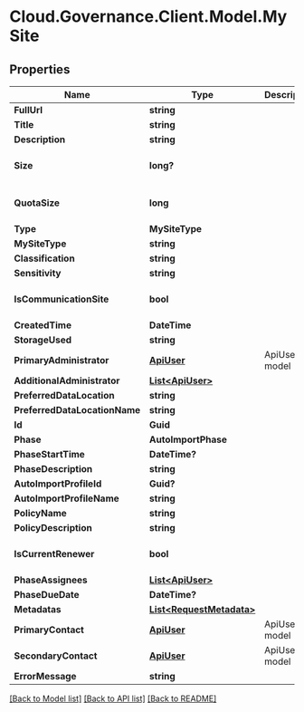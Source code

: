 # Cloud.Governance.Client.Model.MySite
## Properties

Name | Type | Description | Notes
------------ | ------------- | ------------- | -------------
**FullUrl** | **string** |  | [optional] 
**Title** | **string** |  | [optional] 
**Description** | **string** |  | [optional] 
**Size** | **long?** |  | [optional] [default to 0]
**QuotaSize** | **long** |  | [optional] [default to 0]
**Type** | **MySiteType** |  | [optional] 
**MySiteType** | **string** |  | [optional] 
**Classification** | **string** |  | [optional] 
**Sensitivity** | **string** |  | [optional] 
**IsCommunicationSite** | **bool** |  | [optional] [default to false]
**CreatedTime** | **DateTime** |  | [optional] 
**StorageUsed** | **string** |  | [optional] 
**PrimaryAdministrator** | [**ApiUser**](ApiUser.md) | ApiUser model | [optional] 
**AdditionalAdministrator** | [**List&lt;ApiUser&gt;**](ApiUser.md) |  | [optional] 
**PreferredDataLocation** | **string** |  | [optional] 
**PreferredDataLocationName** | **string** |  | [optional] 
**Id** | **Guid** |  | [optional] 
**Phase** | **AutoImportPhase** |  | [optional] 
**PhaseStartTime** | **DateTime?** |  | [optional] 
**PhaseDescription** | **string** |  | [optional] 
**AutoImportProfileId** | **Guid?** |  | [optional] 
**AutoImportProfileName** | **string** |  | [optional] 
**PolicyName** | **string** |  | [optional] 
**PolicyDescription** | **string** |  | [optional] 
**IsCurrentRenewer** | **bool** |  | [optional] [default to false]
**PhaseAssignees** | [**List&lt;ApiUser&gt;**](ApiUser.md) |  | [optional] 
**PhaseDueDate** | **DateTime?** |  | [optional] 
**Metadatas** | [**List&lt;RequestMetadata&gt;**](RequestMetadata.md) |  | [optional] 
**PrimaryContact** | [**ApiUser**](ApiUser.md) | ApiUser model | [optional] 
**SecondaryContact** | [**ApiUser**](ApiUser.md) | ApiUser model | [optional] 
**ErrorMessage** | **string** |  | [optional] 

[[Back to Model list]](../README.md#documentation-for-models) [[Back to API list]](../README.md#documentation-for-api-endpoints) [[Back to README]](../README.md)

